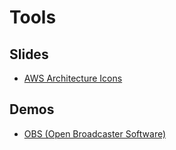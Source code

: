 # Tools

## Slides

- [AWS Architecture Icons](https://aws.amazon.com/architecture/icons/)

## Demos

- [OBS (Open Broadcaster Software)](https://obsproject.com/)
